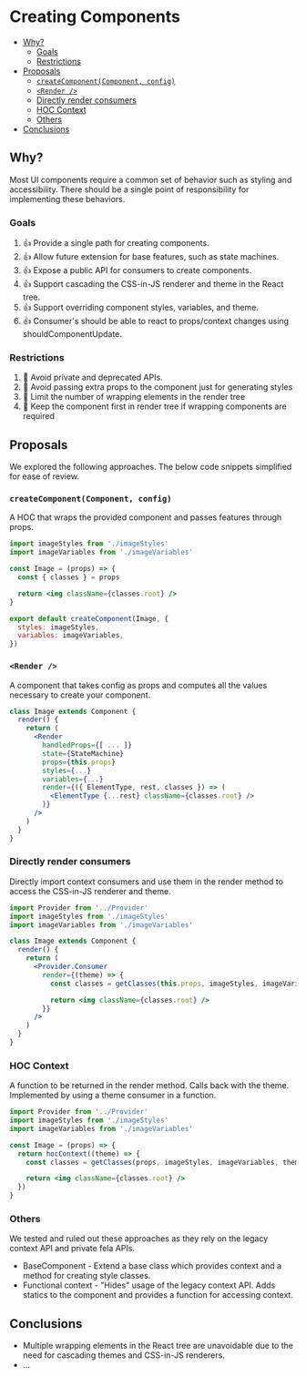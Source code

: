 # Creating Components

<!-- START doctoc generated TOC please keep comment here to allow auto update -->
<!-- DON'T EDIT THIS SECTION, INSTEAD RE-RUN doctoc TO UPDATE -->


- [Why?](#why)
  - [Goals](#goals)
  - [Restrictions](#restrictions)
- [Proposals](#proposals)
  - [`createComponent(Component, config)`](#createcomponentcomponent-config)
  - [`<Render />`](#render-)
  - [Directly render consumers](#directly-render-consumers)
  - [HOC Context](#hoc-context)
  - [Others](#others)
- [Conclusions](#conclusions)

<!-- END doctoc generated TOC please keep comment here to allow auto update -->

## Why?

Most UI components require a common set of behavior such as styling and accessibility.  There should be a single point of responsibility for implementing these behaviors.

### Goals

1. :+1: Provide a single path for creating components.
1. :+1: Allow future extension for base features, such as state machines.
1. :+1: Expose a public API for consumers to create components.
1. :+1: Support cascading the CSS-in-JS renderer and theme in the React tree.
1. :+1: Support overriding component styles, variables, and theme.
1. :+1: Consumer's should be able to react to props/context changes using shouldComponentUpdate.

### Restrictions

1. :no_entry_sign: Avoid private and deprecated APIs.
1. :no_entry_sign: Avoid passing extra props to the component just for generating styles
1. :no_entry_sign: Limit the number of wrapping elements in the render tree
1. :no_entry_sign: Keep the component first in render tree if wrapping components are required

## Proposals

We explored the following approaches.  The below code snippets simplified for ease of review.

### `createComponent(Component, config)`

A HOC that wraps the provided component and passes features through props.

```jsx
import imageStyles from './imageStyles'
import imageVariables from './imageVariables'

const Image = (props) => {
  const { classes } = props

  return <img className={classes.root} />
}

export default createComponent(Image, {
  styles: imageStyles,
  variables: imageVariables,
})
```

### `<Render />`

A component that takes config as props and computes all the values necessary to create your component.

```jsx
class Image extends Component {
  render() {
    return (
      <Render
        handledProps={[ ... ]}
        state={StateMachine}
        props={this.props}
        styles={...}
        variables={...}
        render={({ ElementType, rest, classes }) => (
          <ElementType {...rest} className={classes.root} />
        )}
      />
    )
  }
}
```

### Directly render consumers

Directly import context consumers and use them in the render method to access the CSS-in-JS renderer and theme.

```jsx
import Provider from '../Provider'
import imageStyles from './imageStyles'
import imageVariables from './imageVariables'

class Image extends Component {
  render() {
    return (
      <Provider.Consumer
        render={(theme) => {
          const classes = getClasses(this.props, imageStyles, imageVariables, theme)

          return <img className={classes.root} />
        }}
      />
    )
  }
}
```

### HOC Context

A function to be returned in the render method. Calls back with the theme.  Implemented by using a theme consumer in a function.

```jsx
import Provider from '../Provider'
import imageStyles from './imageStyles'
import imageVariables from './imageVariables'

const Image = (props) => {
  return hocContext((theme) => {
    const classes = getClasses(props, imageStyles, imageVariables, theme)

    return <img className={classes.root} />
  })
}
```

### Others

We tested and ruled out these approaches as they rely on the legacy context API and private fela APIs.

- BaseComponent - Extend a base class which provides context and a method for creating style classes.
- Functional context - "Hides" usage of the legacy context API.  Adds statics to the component and provides a function for accessing context.

## Conclusions

- Multiple wrapping elements in the React tree are unavoidable due to the need for cascading themes and CSS-in-JS renderers.
- ...

